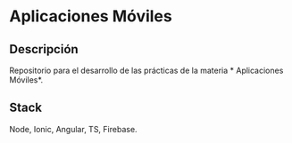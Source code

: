# Aplicaciones Móviles

## Descripción
Repositorio para el desarrollo de las prácticas de la materia * Aplicaciones Móviles*.

## Stack
Node, Ionic, Angular, TS, Firebase.
